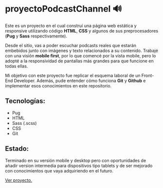 # proyectoPodcastChannel 🔊

Este es un proyecto en el cual construí una página web estática y responsive utilizando código **HTML**, **CSS** y algunos de sus preprocesadores (**Pug** y **Sass** respectivamente).

Desde el sitio, vas a poder escuchar podcasts reales que estarán embebidos junto con imágenes y texto relacionados a su contenido. Trabajé con una visión **mobile first**, por lo que comencé por la vista mobile, pero lo adopté a la responsividad de pantallas más grandes para que funcione en todas ellas.

Mi objetivo con este proyecto fue replicar el esquema laboral de un Front-End Developer. Además, pude entender cómo funciona **Git** y **Github** e implementar esos conocimientos en este repositorio.


## Tecnologías:

- Pug
- HTML
- Sass (.scss)
- CSS
- Git

## Estado:

Terminado en su versión mobile y desktop pero con oportunidades de añadir version intermedia para dispositivos tipo tablets y de ser mejorado con conocimientos que vaya adquiriendo en el futuro.

[Ver proyecto.](https://llandkoer.github.io/proyectoPodcastChannel/ "Ver proyecto.")